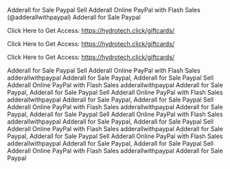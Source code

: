 Adderall for Sale Paypal Sell Adderall Online PayPal with Flash Sales (@adderallwithpaypal) Adderall for Sale Paypal

Click Here to Get Access: https://hydrotech.click/giftcards/

Click Here to Get Access: https://hydrotech.click/giftcards/

Click Here to Get Access: https://hydrotech.click/giftcards/

Adderall for Sale Paypal Sell Adderall Online PayPal with Flash Sales adderallwithpaypal Adderall for Sale Paypal, Adderall for Sale Paypal Sell Adderall Online PayPal with Flash Sales adderallwithpaypal Adderall for Sale Paypal, Adderall for Sale Paypal Sell Adderall Online PayPal with Flash Sales adderallwithpaypal Adderall for Sale Paypal, Adderall for Sale Paypal Sell Adderall Online PayPal with Flash Sales adderallwithpaypal Adderall for Sale Paypal, Adderall for Sale Paypal Sell Adderall Online PayPal with Flash Sales adderallwithpaypal Adderall for Sale Paypal, Adderall for Sale Paypal Sell Adderall Online PayPal with Flash Sales adderallwithpaypal Adderall for Sale Paypal, Adderall for Sale Paypal Sell Adderall Online PayPal with Flash Sales adderallwithpaypal Adderall for Sale Paypal, Adderall for Sale Paypal Sell Adderall Online PayPal with Flash Sales adderallwithpaypal Adderall for Sale Paypal
